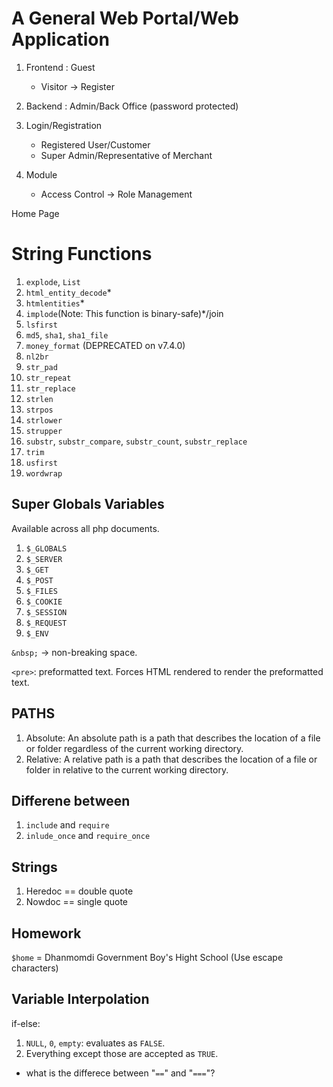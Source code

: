 # A General Web Portal/Web Application

1. Frontend : Guest

   - Visitor -> Register

2. Backend : Admin/Back Office (password protected)
3. Login/Registration

   - Registered User/Customer
   - Super Admin/Representative of Merchant

4. Module

   - Access Control -> Role Management

Home Page

# String Functions

1. `explode`, `List`
2. `html_entity_decode`\*
3. `htmlentities`\*
4. `implode`(Note: This function is binary-safe)\*/join
5. `lsfirst`
6. `md5`, `sha1`, `sha1_file`
7. `money_format` (DEPRECATED on v7.4.0)
8. `nl2br`
9. `str_pad`
10. `str_repeat`
11. `str_replace`
12. `strlen`
13. `strpos`
14. `strlower`
15. `strupper`
16. `substr`, `substr_compare`, `substr_count`, `substr_replace`
17. `trim`
18. `usfirst`
19. `wordwrap`

## Super Globals Variables

Available across all php documents.

1. `$_GLOBALS`
2. `$_SERVER`
3. `$_GET`
4. `$_POST`
5. `$_FILES`
6. `$_COOKIE`
7. `$_SESSION`
8. `$_REQUEST`
9. `$_ENV`

`&nbsp;` -> non-breaking space.

`<pre>`: preformatted text. Forces HTML rendered to render the preformatted text.

## PATHS

1. Absolute: An absolute path is a path that describes the location of a file or folder regardless of the current working directory.
2. Relative: A relative path is a path that describes the location of a file or folder in relative to the current working directory.

## Differene between

1. `include` and `require`
2. `inlude_once` and `require_once`

## Strings

1. Heredoc == double quote
2. Nowdoc == single quote

## Homework

`$home` = Dhanmomdi Government Boy's Hight School (Use escape characters)

## Variable Interpolation

if-else:

1. `NULL`, `0`, `empty`: evaluates as `FALSE`.
2. Everything except those are accepted as `TRUE`.

- what is the differece between "`==`" and "`===`"?
